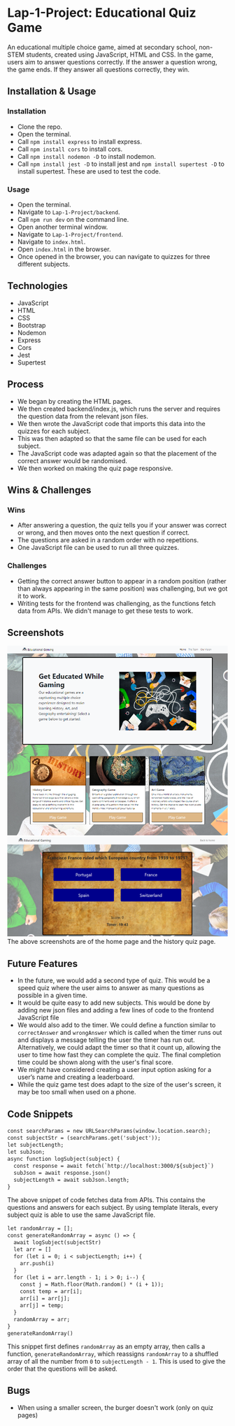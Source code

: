 
# Lap-1-Project: Educational Quiz Game
An educational multiple choice game, aimed at secondary school, non-STEM students, created using JavaScript, HTML and CSS. In the game, users aim to answer questions correctly. If the answer a question wrong, the game ends. If they answer all questions correctly, they win.

## Installation & Usage
### Installation
- Clone the repo.
- Open the terminal.
- Call `npm install express` to install express.
- Call `npm install cors` to install cors.
- Call `npm install nodemon -D` to install nodemon.
- Call `npm install jest -D` to install jest and `npm install supertest -D` to install supertest. These are used to test the code.

### Usage
- Open the terminal.
- Navigate to `Lap-1-Project/backend`.
- Call `npm run dev` on the command line.
- Open another terminal window.
- Navigate to `Lap-1-Project/frontend`.
- Navigate to `index.html`.
- Open `index.html` in the browser.
- Once opened in the browser, you can navigate to quizzes for three different subjects.

## Technologies
- JavaScript
- HTML
- CSS
- Bootstrap
- Nodemon
- Express
- Cors
- Jest
- Supertest

## Process
- We began by creating the HTML pages.
- We then created backend/index.js, which runs the server and requires the question data from the relevant json files.
- We then wrote the JavaScript code that imports this data into the quizzes for each subject.
- This was then adapted so that the same file can be used for each subject.
- The JavaScript code was adapted again so that the placement of the correct answer would be randomised.
- We then worked on making the quiz page responsive.

## Wins & Challenges
### Wins
- After answering a question, the quiz tells you if your answer was correct or wrong, and then moves onto the next question if correct.
- The questions are asked in a random order with no repetitions.
- One JavaScript file can be used to run all three quizzes.
### Challenges
- Getting the correct answer button to appear in a random position (rather than always appearing in the same position) was challenging, but we got it to work.
- Writing tests for the frontend was challenging, as the functions fetch data from APIs. We didn't manage to get these tests to work.

## Screenshots
![Screenshot of the home page.](/frontend/assets/homePageScreenshot.png)
![Screenshot of the history quiz page.](/frontend/assets/quizPageScreenshot.png)
The above screenshots are of the home page and the history quiz page.
## Future Features
- In the future, we would add a second type of quiz. This would be a speed quiz where the user aims to answer as many questions as possible in a given time.
- It would be quite easy to add new subjects. This would be done by adding new json files and adding a few lines of code to the frontend JavaScript file 
- We would also add to the timer. We could define a function similar to `correctAnswer` and `wrongAnswer` which is called when the timer runs out and displays a message telling the user the timer has run out. Alternatively, we could adapt the timer so that it count up, allowing the user to time how fast they can complete the quiz. The final completion time could be shown along with the user's final score.
- We might have considered creating a user input option asking for a user’s name and creating a leaderboard.
- While the quiz game test does adapt to the size of the user's screen, it may be too small when used on a phone.

## Code Snippets
```
const searchParams = new URLSearchParams(window.location.search);
const subjectStr = (searchParams.get('subject'));
let subjectLength;
let subJson;
async function logSubject(subject) {
  const response = await fetch(`http://localhost:3000/${subject}`)
  subJson = await response.json()
  subjectLength = await subJson.length;
}
```
The above snippet of code fetches data from APIs. This contains the questions and answers for each subject. By using template literals, every subject quiz is able to use the same JavaScript file.

```
let randomArray = [];
const generateRandomArray = async () => {
  await logSubject(subjectStr)
  let arr = []
  for (let i = 0; i < subjectLength; i++) {
    arr.push(i)
  }
  for (let i = arr.length - 1; i > 0; i--) {
    const j = Math.floor(Math.random() * (i + 1));
    const temp = arr[i];
    arr[i] = arr[j];
    arr[j] = temp;
  }
  randomArray = arr;
}
generateRandomArray()
```
This snippet first defines `randomArray` as an empty array, then calls a function, `generateRandomArray`, which reassigns `randomArray` to a shuffled array of all the number from `0` to `subjectLength - 1`. This is used to give the order that the questions will be asked.

## Bugs
- When using a smaller screen, the burger doesn't work (only on quiz pages)